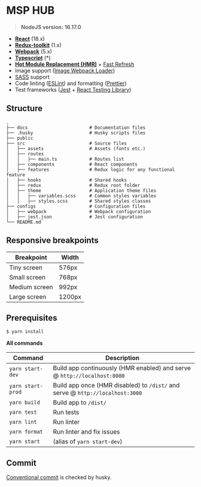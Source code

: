 # MSP HUB
> **NodeJS version: 16.17.0**

* **[React](https://facebook.github.io/react/)** (18.x)
* **[Redux-toolkit](https://redux-toolkit.js.org/)** (1.x)
* **[Webpack](https://webpack.js.org/)** (5.x)
* **[Typescript](https://www.typescriptlang.org/)** (*)
* **[Hot Module Replacement (HMR)](https://webpack.js.org/concepts/hot-module-replacement/)** + [Fast Refresh](https://github.com/pmmmwh/react-refresh-webpack-plugin)
* Image support ([Image Webpack Loader](https://github.com/tcoopman/image-webpack-loader))
* [SASS](http://sass-lang.com/) support
* Code linting ([ESLint](https://github.com/eslint/eslint)) and formatting ([Prettier](https://github.com/prettier/prettier))
* Test frameworks ([Jest](https://facebook.github.io/jest/) + [React Testing Library](https://testing-library.com/docs/react-testing-library/intro))

## Structure

	.
	├── docs                       # Documentation files
	├── .husky                     # Husky scripts files
	├── public                     
	├── src                        # Source files
	│   ├── assets                 # Assets (fonts etc.)
	│   ├── routes                 
	│   │   ├── main.ts            # Routes list
	│   ├── components             # React components
	│   ├── features               # Redux logic for any functional feature
	│   ├── hooks                  # Shared hooks
	│   ├── redux                  # Redux root folder
	│   ├── theme                  # Application theme files
	│   │   ├── variables.scss     # Common styles variables
	│   │   ├── styles.scss        # Shared styles classes
	├── configs                    # Configuration files
	│   ├── webpack                # Webpack configuration
	│   ├── jest.json              # Jest configuration
	└── README.md
	
## Responsive breakpoints

Breakpoint | Width
--- | ---
Tiny screen | 576px
Small screen | 768px
Medium screen | 992px
Large screen | 1200px

## Prerequisites

```bash
$ yarn install
```
**All commands**

Command | Description
--- | ---
`yarn start-dev` | Build app continuously (HMR enabled) and serve @ `http://localhost:8080`
`yarn start-prod` | Build app once (HMR disabled) to `/dist/` and serve @ `http://localhost:3000`
`yarn build` | Build app to `/dist/`
`yarn test` | Run tests
`yarn lint` | Run linter
`yarn format` | Run linter and fix issues
`yarn start` | (alias of `yarn start-dev`)


## Commit

[Conventional commit](https://www.conventionalcommits.org/en/v1.0.0/) is checked by husky.
